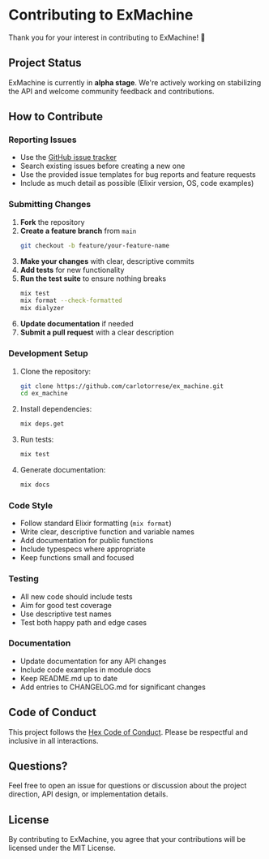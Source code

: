 # Contributing to ExMachine

Thank you for your interest in contributing to ExMachine! 🎉

## Project Status

ExMachine is currently in **alpha stage**. We're actively working on stabilizing the API and welcome community feedback and contributions.

## How to Contribute

### Reporting Issues

- Use the [GitHub issue tracker](https://github.com/carlotorrese/ex_machine/issues)
- Search existing issues before creating a new one
- Use the provided issue templates for bug reports and feature requests
- Include as much detail as possible (Elixir version, OS, code examples)

### Submitting Changes

1. **Fork** the repository
2. **Create a feature branch** from `main`
   ```bash
   git checkout -b feature/your-feature-name
   ```
3. **Make your changes** with clear, descriptive commits
4. **Add tests** for new functionality
5. **Run the test suite** to ensure nothing breaks
   ```bash
   mix test
   mix format --check-formatted
   mix dialyzer
   ```
6. **Update documentation** if needed
7. **Submit a pull request** with a clear description

### Development Setup

1. Clone the repository:
   ```bash
   git clone https://github.com/carlotorrese/ex_machine.git
   cd ex_machine
   ```

2. Install dependencies:
   ```bash
   mix deps.get
   ```

3. Run tests:
   ```bash
   mix test
   ```

4. Generate documentation:
   ```bash
   mix docs
   ```

### Code Style

- Follow standard Elixir formatting (`mix format`)
- Write clear, descriptive function and variable names
- Add documentation for public functions
- Include typespecs where appropriate
- Keep functions small and focused

### Testing

- All new code should include tests
- Aim for good test coverage
- Use descriptive test names
- Test both happy path and edge cases

### Documentation

- Update documentation for any API changes
- Include code examples in module docs
- Keep README.md up to date
- Add entries to CHANGELOG.md for significant changes

## Code of Conduct

This project follows the [Hex Code of Conduct](https://hex.pm/policies/codeofconduct). Please be respectful and inclusive in all interactions.

## Questions?

Feel free to open an issue for questions or discussion about the project direction, API design, or implementation details.

## License

By contributing to ExMachine, you agree that your contributions will be licensed under the MIT License.
